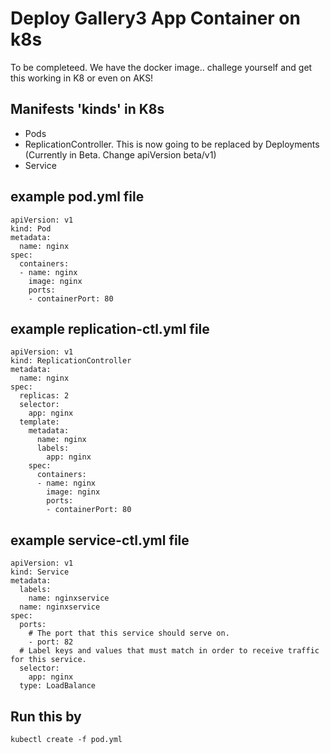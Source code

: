 

# Deploy Gallery3 App Container on k8s

To be completeed. We have the docker image.. challege yourself and get this working in K8 or even on AKS!

## Manifests 'kinds' in K8s
- Pods
- ReplicationController. This is now going to be replaced by Deployments (Currently in Beta. Change apiVersion beta/v1)
- Service

## example pod.yml file
```
apiVersion: v1
kind: Pod
metadata:
  name: nginx
spec:
  containers:
  - name: nginx
    image: nginx
    ports:
    - containerPort: 80
```

## example replication-ctl.yml file
```
apiVersion: v1
kind: ReplicationController
metadata:
  name: nginx
spec:
  replicas: 2
  selector:
    app: nginx
  template:
    metadata:
      name: nginx
      labels:
        app: nginx
    spec:
      containers:
      - name: nginx
        image: nginx
        ports:
        - containerPort: 80
```

## example service-ctl.yml file
```
apiVersion: v1
kind: Service
metadata:
  labels:
    name: nginxservice
  name: nginxservice
spec:
  ports:
    # The port that this service should serve on.
    - port: 82
  # Label keys and values that must match in order to receive traffic for this service.
  selector:
    app: nginx
  type: LoadBalance
```
## Run this by 
`kubectl create -f pod.yml`
